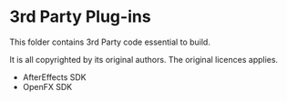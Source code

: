 # 3rd Party Plug-ins
This folder contains 3rd Party code essential to build.  

It is all copyrighted by its original authors.  The original licences applies.

- AfterEffects SDK
- OpenFX SDK